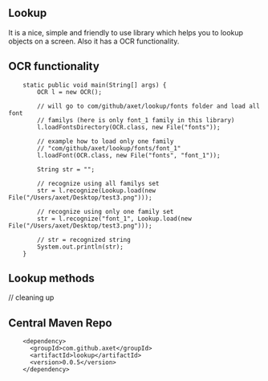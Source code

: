 ## Lookup

It is a nice, simple and friendly to use library which helps you to lookup objects on a screen. Also it has a OCR functionality.


## OCR functionality

        static public void main(String[] args) {
            OCR l = new OCR();
    
            // will go to com/github/axet/lookup/fonts folder and load all font
            // familys (here is only font_1 family in this library)
            l.loadFontsDirectory(OCR.class, new File("fonts"));
    
            // example how to load only one family
            // "com/github/axet/lookup/fonts/font_1"
            l.loadFont(OCR.class, new File("fonts", "font_1"));
    
            String str = "";
    
            // recognize using all familys set
            str = l.recognize(Lookup.load(new File("/Users/axet/Desktop/test3.png")));
    
            // recognize using only one family set
            str = l.recognize("font_1", Lookup.load(new File("/Users/axet/Desktop/test3.png")));
    
            // str = recognized string
            System.out.println(str);
        }
        
## Lookup methods

// cleaning up

## Central Maven Repo

        <dependency>
          <groupId>com.github.axet</groupId>
          <artifactId>lookup</artifactId>
          <version>0.0.5</version>
        </dependency>
